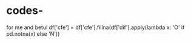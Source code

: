 # codes-
for me and betul 
df['cfe'] = df['cfe'].fillna(df['dif'].apply(lambda x: 'O' if pd.notna(x) else 'N'))
